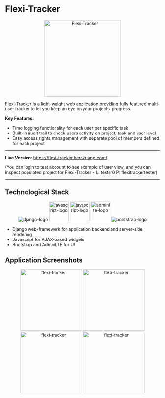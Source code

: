 # Flexi-Tracker

<p align="center">
  <a href="https://bs-free-job-search.herokuapp.com"><img src="https://i.imgur.com/1XIHQdo.png" alt="Flexi-Tracker" width="250" height="250"></a>
</p>

Flexi-Tracker is a light-weight web application providing fully featured multi-user tracker to let you keep an eye on your projects' progress.

**Key Features:**
- Time logging functionality for each user per specific task
- Built-in audit trail to check users activity on project, task and user level
- Easy access rights management with separate pool of members defined for each project

---

**Live Version**: <a href="https://flexi-tracker.herokuapp.com/" target="_blank">https://flexi-tracker.herokuapp.com/</a>

(You can login to test account to see example of user view, and you can inspect populated project for Flexi-Tracker - L: tester0 P: flexitrackertester)

---

## Technological Stack

<p align="center">
  <img src="https://www.vectorlogo.zone/logos/djangoproject/djangoproject-icon.svg" alt="django-logo">
  <img src="https://upload.wikimedia.org/wikipedia/commons/9/99/Unofficial_JavaScript_logo_2.svg" alt="javascript-logo" width="64" height="64">
  <img src="https://www.vectorlogo.zone/logos/postgresql/postgresql-vertical.svg" alt="javascript-logo" width="64" height="64">
  <img src="https://adminlte.io/themes/v3/dist/img/AdminLTELogo.png" alt="adminlte-logo" width="64" height="64">
  <img src="https://www.vectorlogo.zone/logos/getbootstrap/getbootstrap-icon.svg" alt="bootstrap-logo">
</p>

- Django web-framework for application backend and server-side rendering
- Javascript for AJAX-based widgets
- Bootstrap and AdminLTE for UI

## Application Screenshots
<p align="center">
  <img src="https://i.imgur.com/FRxJDpV.png" alt="flexi-tracker" width="200">
  <img src="https://i.imgur.com/0CnJNld.png" alt="flexi-tracker" width="200">
  <img src="https://i.imgur.com/uU76NEf.png" alt="flexi-tracker" width="200">
  <img src="https://i.imgur.com/6Fmla5b.png" alt="flexi-tracker" width="200">
</p>
